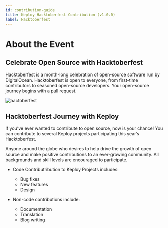 ```yaml
---
id: contribution-guide
title: Keploy Hacktoberfest Contribution (v1.0.0)
label: Hacktoberfest
---
```


# About the Event

## Celebrate Open Source with Hacktoberfest

Hacktoberfest is a month-long celebration of open-source software run by DigitalOcean. Hacktoberfest is open to everyone, from first-time contributors to seasoned open-source developers. Your open-source journey begins with a pull request.

<img src="https://user-images.githubusercontent.com/53110238/193503992-c839beeb-53fd-46d7-9214-a88bfff6475a.png" alt="hactoberfest"/>

## Hacktoberfest Journey with Keploy

If you’ve ever wanted to contribute to open source, now is your chance! You can contribute to several Keploy projects participating this year’s Hacktoberfest.

Anyone around the globe who desires to help drive the growth of open source and make positive contributions to an ever-growing community. All backgrounds and skill levels are encouraged to participate.

- Code Contributribution to Keploy Projects includes:

  - Bug fixes
  - New features
  - Design

- Non-code contributions include:
  - Documentation
  - Translation
  - Blog writing
